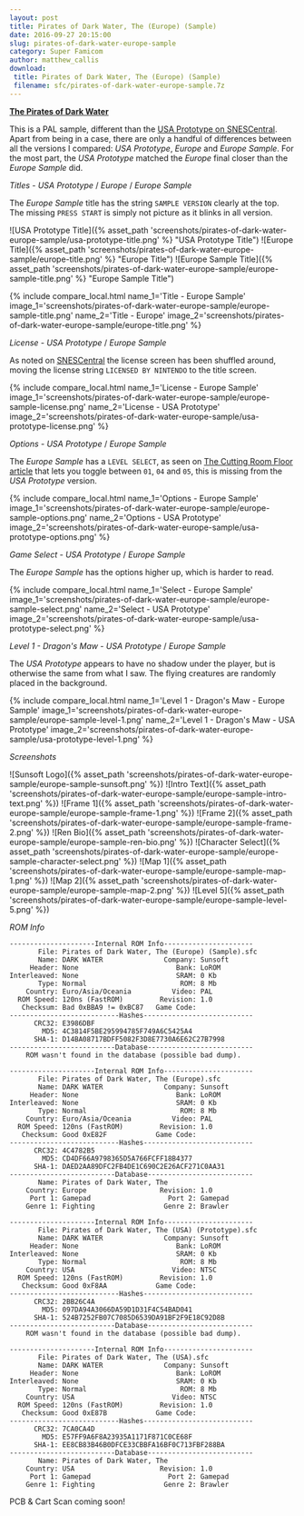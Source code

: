 ```yaml
---
layout: post
title: Pirates of Dark Water, The (Europe) (Sample)
date: 2016-09-27 20:15:00
slug: pirates-of-dark-water-europe-sample
category: Super Famicom
author: matthew_callis
download:
 title: Pirates of Dark Water, The (Europe) (Sample)
 filename: sfc/pirates-of-dark-water-europe-sample.7z
---
```


__[The Pirates of Dark Water](http://superfamicom.org/info/the-pirates-of-dark-water)__

This is a PAL sample, different than the [USA Prototype on SNESCentral](http://www.snescentral.com/article.php?id=0858). Apart from being in a case, there are only a handful of differences between all the versions I compared: *USA Prototype*, *Europe* and *Europe Sample*. For the most part, the *USA Prototype* matched the *Europe* final closer than the *Europe Sample* did.

_Titles - USA Prototype_  / _Europe_  / _Europe Sample_

The *Europe Sample*  title has the string `SAMPLE VERSION` clearly at the top. The missing `PRESS START` is simply not picture as it blinks in all version.

![USA Prototype Title]({% asset_path 'screenshots/pirates-of-dark-water-europe-sample/usa-prototype-title.png' %} "USA Prototype Title")
![Europe Title]({% asset_path 'screenshots/pirates-of-dark-water-europe-sample/europe-title.png' %} "Europe Title")
![Europe Sample Title]({% asset_path 'screenshots/pirates-of-dark-water-europe-sample/europe-sample-title.png' %} "Europe Sample Title")

{% include compare_local.html
    name_1='Title - Europe Sample'
    image_1='screenshots/pirates-of-dark-water-europe-sample/europe-sample-title.png'
    name_2='Title - Europe'
    image_2='screenshots/pirates-of-dark-water-europe-sample/europe-title.png'
%}

_License - USA Prototype_  / _Europe Sample_

As noted on [SNESCentral](http://www.snescentral.com/article.php?id=0858) the license screen has been shuffled around, moving the license string `LICENSED BY NINTENDO` to the title screen.

{% include compare_local.html
    name_1='License - Europe Sample'
    image_1='screenshots/pirates-of-dark-water-europe-sample/europe-sample-license.png'
    name_2='License - USA Prototype'
    image_2='screenshots/pirates-of-dark-water-europe-sample/usa-prototype-license.png'
%}

_Options - USA Prototype_  / _Europe Sample_

The *Europe Sample* has a `LEVEL SELECT`, as seen on [The Cutting Room Floor article](https://tcrf.net/The_Pirates_of_Dark_Water_(SNES)) that lets you toggle between `01`, `04` and `05`, this is missing from the *USA Prototype* version.

{% include compare_local.html
    name_1='Options - Europe Sample'
    image_1='screenshots/pirates-of-dark-water-europe-sample/europe-sample-options.png'
    name_2='Options - USA Prototype'
    image_2='screenshots/pirates-of-dark-water-europe-sample/usa-prototype-options.png'
%}

_Game Select - USA Prototype_  / _Europe Sample_

The *Europe Sample* has the options higher up, which is harder to read.

{% include compare_local.html
    name_1='Select - Europe Sample'
    image_1='screenshots/pirates-of-dark-water-europe-sample/europe-sample-select.png'
    name_2='Select - USA Prototype'
    image_2='screenshots/pirates-of-dark-water-europe-sample/usa-prototype-select.png'
%}

_Level 1 - Dragon's Maw - USA Prototype_  / _Europe Sample_

The *USA Prototype* appears to have no shadow under the player, but is otherwise the same from what I saw. The flying creatures are randomly placed in the background.

{% include compare_local.html
    name_1='Level 1 - Dragon\'s Maw - Europe Sample'
    image_1='screenshots/pirates-of-dark-water-europe-sample/europe-sample-level-1.png'
    name_2='Level 1 - Dragon\'s Maw - USA Prototype'
    image_2='screenshots/pirates-of-dark-water-europe-sample/usa-prototype-level-1.png'
%}

_Screenshots_

![Sunsoft Logo]({% asset_path 'screenshots/pirates-of-dark-water-europe-sample/europe-sample-sunsoft.png' %})
![Intro Text]({% asset_path 'screenshots/pirates-of-dark-water-europe-sample/europe-sample-intro-text.png' %})
![Frame 1]({% asset_path 'screenshots/pirates-of-dark-water-europe-sample/europe-sample-frame-1.png' %})
![Frame 2]({% asset_path 'screenshots/pirates-of-dark-water-europe-sample/europe-sample-frame-2.png' %})
![Ren Bio]({% asset_path 'screenshots/pirates-of-dark-water-europe-sample/europe-sample-ren-bio.png' %})
![Character Select]({% asset_path 'screenshots/pirates-of-dark-water-europe-sample/europe-sample-character-select.png' %})
![Map 1]({% asset_path 'screenshots/pirates-of-dark-water-europe-sample/europe-sample-map-1.png' %})
![Map 2]({% asset_path 'screenshots/pirates-of-dark-water-europe-sample/europe-sample-map-2.png' %})
![Level 5]({% asset_path 'screenshots/pirates-of-dark-water-europe-sample/europe-sample-level-5.png' %})

_ROM Info_

```
---------------------Internal ROM Info----------------------
       File: Pirates of Dark Water, The (Europe) (Sample).sfc
       Name: DARK WATER               Company: Sunsoft
     Header: None                        Bank: LoROM
Interleaved: None                        SRAM: 0 Kb
       Type: Normal                       ROM: 8 Mb
    Country: Euro/Asia/Oceania          Video: PAL
  ROM Speed: 120ns (FastROM)         Revision: 1.0
   Checksum: Bad 0xBBA9 != 0xBC87   Game Code:
---------------------------Hashes---------------------------
      CRC32: E3986DBF
        MD5: 4C3814F5BE295994785F749A6C5425A4
      SHA-1: D14BA08717BDFF5082F3D8E7730A6E62C27B7998
--------------------------Database--------------------------
    ROM wasn't found in the database (possible bad dump).

---------------------Internal ROM Info----------------------
       File: Pirates of Dark Water, The (Europe).sfc
       Name: DARK WATER               Company: Sunsoft
     Header: None                        Bank: LoROM
Interleaved: None                        SRAM: 0 Kb
       Type: Normal                       ROM: 8 Mb
    Country: Euro/Asia/Oceania          Video: PAL
  ROM Speed: 120ns (FastROM)         Revision: 1.0
   Checksum: Good 0xE82F            Game Code:
---------------------------Hashes---------------------------
      CRC32: 4C4782B5
        MD5: CD4DF66A9798365D5A766FCFF18B4377
      SHA-1: DAED2AA89DFC2FB4DE1C690C2E26ACF271C0AA31
--------------------------Database--------------------------
       Name: Pirates of Dark Water, The
    Country: Europe                  Revision: 1.0
     Port 1: Gamepad                   Port 2: Gamepad
    Genre 1: Fighting                 Genre 2: Brawler

---------------------Internal ROM Info----------------------
       File: Pirates of Dark Water, The (USA) (Prototype).sfc
       Name: DARK WATER               Company: Sunsoft
     Header: None                        Bank: LoROM
Interleaved: None                        SRAM: 0 Kb
       Type: Normal                       ROM: 8 Mb
    Country: USA                        Video: NTSC
  ROM Speed: 120ns (FastROM)         Revision: 1.0
   Checksum: Good 0xF8AA            Game Code:
---------------------------Hashes---------------------------
      CRC32: 2BB26C4A
        MD5: 097DA94A3066DA59D1D31F4C54BAD041
      SHA-1: 524B7252FB07C7085D6539DA91BF2F9E18C92D8B
--------------------------Database--------------------------
    ROM wasn't found in the database (possible bad dump).

---------------------Internal ROM Info----------------------
       File: Pirates of Dark Water, The (USA).sfc
       Name: DARK WATER               Company: Sunsoft
     Header: None                        Bank: LoROM
Interleaved: None                        SRAM: 0 Kb
       Type: Normal                       ROM: 8 Mb
    Country: USA                        Video: NTSC
  ROM Speed: 120ns (FastROM)         Revision: 1.0
   Checksum: Good 0xE87B            Game Code:
---------------------------Hashes---------------------------
      CRC32: 7CA0CA4D
        MD5: E57FF9A6F8A23935A1171F871C0CE68F
      SHA-1: EE8CB83B46B0DFCE33CBBFA16BF0C713FBF288BA
--------------------------Database--------------------------
       Name: Pirates of Dark Water, The
    Country: USA                     Revision: 1.0
     Port 1: Gamepad                   Port 2: Gamepad
    Genre 1: Fighting                 Genre 2: Brawler
```

PCB & Cart Scan coming soon!
